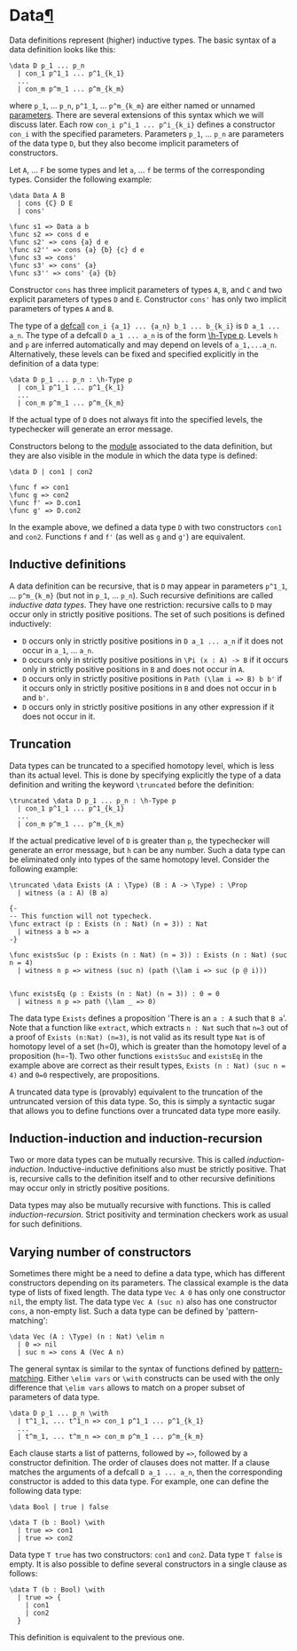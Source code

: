 <h1 id="data">Data<a class="headerlink" href="#data" title="Permanent link">&para;</a></h1>

Data definitions represent (higher) inductive types.
The basic syntax of a data definition looks like this:

```arend
\data D p_1 ... p_n
  | con_1 p^1_1 ... p^1_{k_1}
  ...
  | con_m p^m_1 ... p^m_{k_m}
```

where `p_1`, ... `p_n`, `p^1_1`, ... `p^m_{k_m}` are either named or unnamed [parameters](/language-reference/definitions/parameters).
There are several extensions of this syntax which we will discuss later.
Each row `con_i p^i_1 ... p^i_{k_i}` defines a constructor `con_i` with the specified parameters.
Parameters `p_1`, ... `p_n` are parameters of the data type `D`, but they also become implicit parameters of constructors.

Let `A`, ... `F` be some types and let `a`, ... `f` be terms of the corresponding types.
Consider the following example:

```arend
\data Data A B
  | cons {C} D E
  | cons'

\func s1 => Data a b
\func s2 => cons d e
\func s2' => cons {a} d e
\func s2'' => cons {a} {b} {c} d e
\func s3 => cons'
\func s3' => cons' {a}
\func s3'' => cons' {a} {b}
```

Constructor `cons` has three implicit parameters of types `A`, `B`, and `C` and two explicit parameters of types `D` and `E`.
Constructor `cons'` has only two implicit parameters of types `A` and `B`.

The type of a [defcall](/language-reference/expressions/#defcalls) `con_i {a_1} ... {a_n} b_1 ... b_{k_i}` is `D a_1 ... a_n`.
The type of a defcall `D a_1 ... a_n` is of the form [\h-Type p](/language-reference/expressions/universes).
Levels `h` and `p` are inferred automatically and may depend on levels of `a_1,...a_n`.
Alternatively, these levels can be fixed and specified explicitly in the definition of a data type:

```arend
\data D p_1 ... p_n : \h-Type p
  | con_1 p^1_1 ... p^1_{k_1}
  ...
  | con_m p^m_1 ... p^m_{k_m}
```

If the actual type of `D` does not always fit into the specified levels, the typechecker will generate an error message.

Constructors belong to the [module](/language-reference/definitions/modules) associated to the data definition, but they are also visible in the module in which the data type is defined:

```arend
\data D | con1 | con2

\func f => con1
\func g => con2
\func f' => D.con1
\func g' => D.con2
```

In the example above, we defined a data type `D` with two constructors `con1` and `con2`.
Functions `f` and `f'` (as well as `g` and `g'`) are equivalent.

## Inductive definitions

A data definition can be recursive, that is `D` may appear in parameters `p^1_1`, ... `p^m_{k_m}` (but not in `p_1`, ... `p_n`).
Such recursive definitions are called _inductive data types_.
They have one restriction: recursive calls to `D` may occur only in strictly positive positions.
The set of such positions is defined inductively:

* `D` occurs only in strictly positive positions in `D a_1 ... a_n` if it does not occur in `a_1`, ... `a_n`.
* `D` occurs only in strictly positive positions in `\Pi (x : A) -> B` if it occurs only in strictly positive positions in `B` and does not occur in `A`.
* `D` occurs only in strictly positive positions in `Path (\lam i => B) b b'` if it occurs only in strictly positive positions in `B` and does not occur in `b` and `b'`.
* `D` occurs only in strictly positive positions in any other expression if it does not occur in it.

## Truncation

Data types can be truncated to a specified homotopy level, which is less than its actual level.
This is done by specifying explicitly the type of a data definition and writing the keyword `\truncated` before the definition:

```arend
\truncated \data D p_1 ... p_n : \h-Type p
  | con_1 p^1_1 ... p^1_{k_1}
  ...
  | con_m p^m_1 ... p^m_{k_m}
```

If the actual predicative level of `D` is greater than `p`, the typechecker will generate an error message, but `h` can be any number.
Such a data type can be eliminated only into types of the same homotopy level.
Consider the following example:

```arend
\truncated \data Exists (A : \Type) (B : A -> \Type) : \Prop
  | witness (a : A) (B a)

{-
-- This function will not typecheck.
\func extract (p : Exists (n : Nat) (n = 3)) : Nat
  | witness a b => a
-}

\func existsSuc (p : Exists (n : Nat) (n = 3)) : Exists (n : Nat) (suc n = 4)
  | witness n p => witness (suc n) (path (\lam i => suc (p @ i)))


\func existsEq (p : Exists (n : Nat) (n = 3)) : 0 = 0
  | witness n p => path (\lam _ => 0)
```

The data type `Exists` defines a proposition 'There is an `a : A` such that `B a`'. Note that a function like
`extract`, which extracts `n : Nat` such that `n=3` out of a proof of `Exists (n:Nat) (n=3)`, is not valid
as its result type `Nat` is of homotopy level of a set (h=0), which is greater than the homotopy level of a 
proposition (h=-1). Two other functions `existsSuc` and `existsEq` in the example above are correct as 
their result types, `Exists (n : Nat) (suc n = 4)` and `0=0` respectively, are propositions.

A truncated data type is (provably) equivalent to the truncation of the untruncated version of this data type.
So, this is simply a syntactic sugar that allows you to define functions over a truncated data type more easily.

## Induction-induction and induction-recursion

Two or more data types can be mutually recursive.
This is called _induction-induction_.
Inductive-inductive definitions also must be strictly positive.
That is, recursive calls to the definition itself and to other recursive definitions may occur only in strictly positive positions.

Data types may also be mutually recursive with functions.
This is called _induction-recursion_.
Strict positivity and termination checkers work as usual for such definitions.

## Varying number of constructors

Sometimes there might be a need to define a data type, which has different constructors depending on its parameters.
The classical example is the data type of lists of fixed length.
The data type `Vec A 0` has only one constructor `nil`, the empty list.
The data type `Vec A (suc n)` also has one constructor `cons`, a non-empty list.
Such a data type can be defined by 'pattern-matching':

```arend
\data Vec (A : \Type) (n : Nat) \elim n
  | 0 => nil
  | suc n => cons A (Vec A n)
```

The general syntax is similar to the syntax of functions defined by 
[pattern-matching](/language-reference/definitions/functions).
Either `\elim vars` or `\with` constructs can be used with the only difference that 
`\elim vars` allows to match on a proper subset of parameters of data type.

```arend
\data D p_1 ... p_n \with
  | t^1_1, ... t^1_n => con_1 p^1_1 ... p^1_{k_1}
  ...
  | t^m_1, ... t^m_n => con_m p^m_1 ... p^m_{k_m}
```

Each clause starts a list of patterns, followed by `=>`, followed by a constructor definition.
The order of clauses does not matter.
If a clause matches the arguments of a defcall `D a_1 ... a_n`, then the corresponding constructor is added to this data type.
For example, one can define the following data type:

```arend
\data Bool | true | false

\data T (b : Bool) \with
  | true => con1
  | true => con2
```

Data type `T true` has two constructors: `con1` and `con2`.
Data type `T false` is empty.
It is also possible to define several constructors in a single clause as follows:

```arend
\data T (b : Bool) \with
  | true => {
    | con1
    | con2
  }
```

This definition is equivalent to the previous one.
